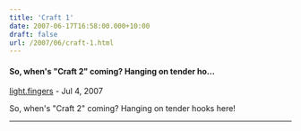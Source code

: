 ```yaml
---
title: 'Craft 1'
date: 2007-06-17T16:58:00.000+10:00
draft: false
url: /2007/06/craft-1.html
---
```


#### So, when's "Craft 2" coming? Hanging on tender ho...
[light.fingers](https://www.blogger.com/profile/02502430724382290814 "noreply@blogger.com") - <time datetime="2007-07-05T09:41:00.000+10:00">Jul 4, 2007</time>

So, when's "Craft 2" coming? Hanging on tender hooks here!
<hr />
